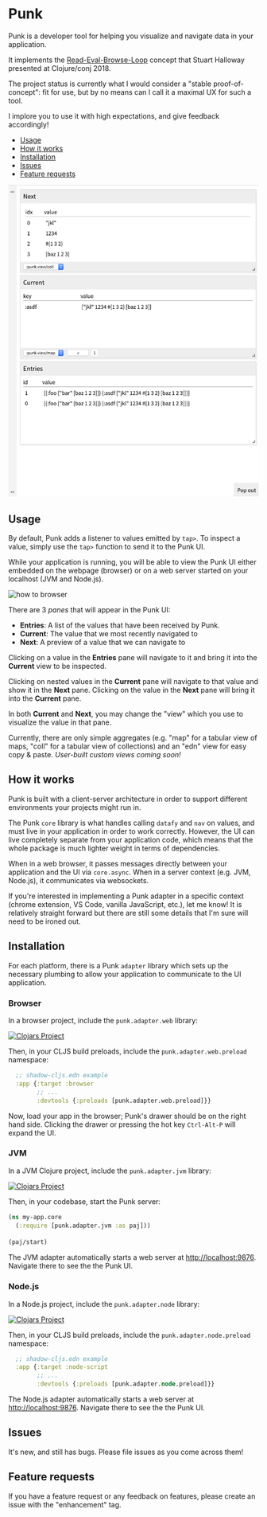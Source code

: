 # Punk

Punk is a developer tool for helping you visualize and navigate data in your application.

It implements the [Read-Eval-Browse-Loop](https://www.youtube.com/watch?v=c52QhiXsmyI)
concept that Stuart Halloway presented at Clojure/conj 2018.

The project status is currently what I would consider a "stable proof-of-concept":
fit for use, but by no means can I call it a maximal UX for such a 
tool.

I implore you to use it with high expectations, and give feedback accordingly!

- [Usage](#usage)
- [How it works](#how-it-works)
- [Installation](#installation)
- [Issues](#issues)
- [Feature requests](#feature-requests)

<img src="/screenshot.png" alt="screenshot" width="600">

## Usage

By default, Punk adds a listener to values emitted by `tap>`. To inspect a value,
simply use the `tap>` function to send it to the Punk UI. 

While your application is running, you will be able to view the Punk UI
either embedded on the webpage (browser) or on a web server started on your
localhost (JVM and Node.js).

![how to browser](./punk-1.gif)

There are 3 *panes* that will appear in the Punk UI:

- **Entries**: A list of the values that have been received by Punk.
- **Current**: The value that we most recently navigated to
- **Next**: A preview of a value that we can navigate to

Clicking on a value in the **Entries** pane will navigate to it and bring it 
into the **Current** view to be inspected.

Clicking on nested values in the **Current** pane will navigate to that value
and show it in the **Next** pane. Clicking on the value in the **Next** pane
will bring it into the **Current** pane.

In both **Current** and **Next**, you may change the "view" which you use to
visualize the value in that pane.

Currently, there are only simple aggregates (e.g. "map" for a tabular view of 
maps, "coll" for a tabular view of collections) and an "edn" view for easy copy
& paste. *User-built custom views coming soon!*


## How it works

Punk is built with a client-server architecture in order to support different 
environments your projects might run in.

The Punk `core` library is what handles calling `datafy` and `nav` on values, 
and must live in your application in order to work correctly. However, the UI 
can live completely separate from your application code, which means that the 
whole package is much lighter weight in terms of dependencies.

When in a web browser, it passes messages directly between your application and 
the UI via `core.async`. When in a server context (e.g. JVM, Node.js), it 
communicates via websockets.

If you're interested in implementing a Punk adapter in a specific context 
(chrome extension, VS Code, vanilla JavaScript, etc.), let me know! It is 
relatively straight forward but there are still some details that I'm sure will
need to be ironed out.

## Installation

For each platform, there is a Punk `adapter` library which sets up the necessary 
plumbing to allow your application to communicate to the UI application.

### Browser

In a browser project, include the `punk.adapter.web` library:

[![Clojars Project](https://img.shields.io/clojars/v/lilactown/punk-adapter-web.svg)](https://clojars.org/lilactown/punk-adapter-web)

Then, in your CLJS build preloads, include the `punk.adapter.web.preload` 
namespace:

```clojure
  ;; shadow-cljs.edn example
  :app {:target :browser
        ;; ...
        :devtools {:preloads [punk.adapter.web.preload]}}
```

Now, load your app in the browser; Punk's drawer should be on the right hand 
side. Clicking the drawer or pressing the hot key `Ctrl-Alt-P` will expand the
UI.

### JVM

In a JVM Clojure project, include the `punk.adapter.jvm` library:

[![Clojars Project](https://img.shields.io/clojars/v/lilactown/punk-adapter-jvm.svg)](https://clojars.org/lilactown/punk-adapter-jvm)

Then, in your codebase, start the Punk server:

```clojure
(ns my-app.core
  (:require [punk.adapter.jvm :as paj]))

(paj/start)
```

The JVM adapter automatically starts a web server at [http://localhost:9876](http://localhost:9876).
Navigate there to see the the Punk UI.


### Node.js

In a Node.js project, include the `punk.adapter.node` library:

[![Clojars Project](https://img.shields.io/clojars/v/lilactown/punk-adapter-node.svg)](https://clojars.org/lilactown/punk-adapter-node)

Then, in your CLJS build preloads, include the `punk.adapter.node.preload` 
namespace:

```clojure
  ;; shadow-cljs.edn example
  :app {:target :node-script
        ;; ...
        :devtools {:preloads [punk.adapter.node.preload]}}
```

The Node.js adapter automatically starts a web server at [http://localhost:9876](http://localhost:9876).
Navigate there to see the the Punk UI.


## Issues

It's new, and still has bugs. Please file issues as you come across them!

## Feature requests

If you have a feature request or any feedback on features, please create
an issue with the "enhancement" tag.
